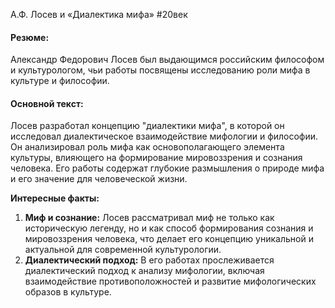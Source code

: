А.Ф. Лосев и «Диалектика мифа»
#20век 
#### Резюме:

Александр Федорович Лосев был выдающимся российским философом и культурологом, чьи работы посвящены исследованию роли мифа в культуре и философии.

#### Основной текст:

Лосев разработал концепцию "диалектики мифа", в которой он исследовал диалектическое взаимодействие мифологии и философии. Он анализировал роль мифа как основополагающего элемента культуры, влияющего на формирование мировоззрения и сознания человека. Его работы содержат глубокие размышления о природе мифа и его значение для человеческой жизни.

**Интересные факты:**

1. **Миф и сознание:** Лосев рассматривал миф не только как историческую легенду, но и как способ формирования сознания и мировоззрения человека, что делает его концепцию уникальной и актуальной для современной культурологии.
2. **Диалектический подход:** В его работах прослеживается диалектический подход к анализу мифологии, включая взаимодействие противоположностей и развитие мифологических образов в культуре.